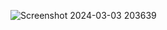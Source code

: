 ![Screenshot 2024-03-03 203639](https://github.com/Ponraj2345/Weather-App/assets/161063758/156d56ff-d156-4b07-935c-08aebcea2447)
